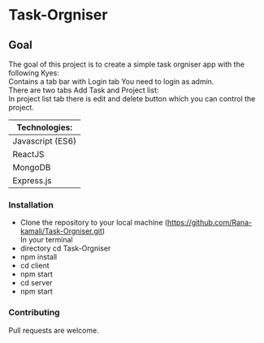 # Task-Orgniser
## Goal
The goal of this project is to create a simple task orgniser app with the following Kyes:<br />
Contains a tab bar with Login tab You need to login as admin.<br />
There are two tabs Add Task and Project list:<br />
In project list tab there is edit and delete button which you can control the project.<br />

|Technologies:|
| ----- |
|Javascript (ES6)|
|ReactJS|
|MongoDB|
|Express.js|



### Installation
- Clone the repository to your local machine
 (https://github.com/Rana-kamali/Task-Orgniser.git)<br /> In your terminal
- directory cd Task-Orgniser
- npm install
- cd client
- npm start 
- cd server
- npm start
### Contributing
Pull requests are welcome.
